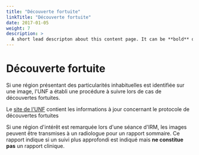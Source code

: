 ```yaml
---
title: "Découverte fortuite"
linkTitle: "Découverte fortuite"
date: 2017-01-05
weight: 7
description: >
  A short lead descripton about this content page. It can be **bold** or _italic_ and can be split over multiple paragraphs.
---
```


# Découverte fortuite

Si une région présentant des particularités inhabituelles est identifiée sur une image, l'UNF a établi une procédure à suivre lors de cas de découvertes fortuites.

Le [site de l'UNF](http://www.unf-montreal.ca/site/decouverte-fortuite/) contient les informations à jour concernant le protocole de découvertes fortuites

Si une région d'intérêt est remarquée lors d'une séance d'IRM, les images peuvent être transmises à un radiologue pour un rapport sommaire. Ce rapport indique si un suivi plus approfondi est indiqué mais **ne constitue pas** un rapport clinique.